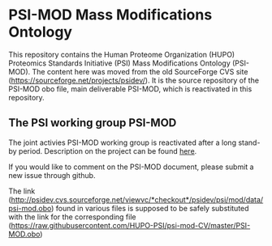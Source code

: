 # PSI-MOD Mass Modifications Ontology

This repository contains the Human Proteome Organization (HUPO) Proteomics Standards Initiative (PSI) Mass Modifications Ontology (PSI-MOD). The content here was moved from the old SourceForge CVS site (https://sourceforge.net/projects/psidev/). It is the source repository of the PSI-MOD obo file, main deliverable PSI-MOD, which is reactivated in this repository.

## The PSI working group PSI-MOD  
The joint activies PSI-MOD working group is reactivated after a long stand-by period. Description on the project can be found [here](http://www.psidev.info/groups/protein-modifications).

If you would like to comment on the PSI-MOD document, please submit a new issue through github.

The link (http://psidev.cvs.sourceforge.net/viewvc/*checkout*/psidev/psi/mod/data/psi-mod.obo) found in various files is supposed to be safely substituted with the link for the corresponding file (https://raw.githubusercontent.com/HUPO-PSI/psi-mod-CV/master/PSI-MOD.obo)

